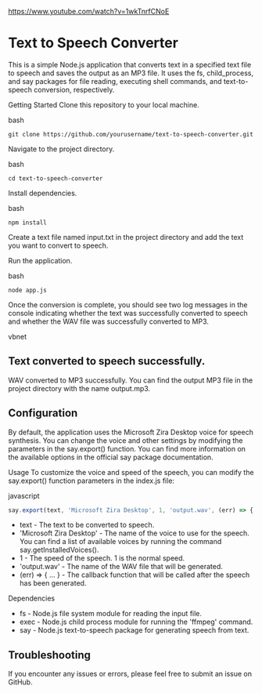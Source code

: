 https://www.youtube.com/watch?v=1wkTnrfCNoE

# Text to Speech Converter
This is a simple Node.js application that converts text in a specified text file to speech and saves the output as an MP3 file. It uses the fs, child_process, and say packages for file reading, executing shell commands, and text-to-speech conversion, respectively.

Getting Started
Clone this repository to your local machine.

bash
```
git clone https://github.com/yourusername/text-to-speech-converter.git
```
Navigate to the project directory.

bash
```
cd text-to-speech-converter
```
Install dependencies.

bash
```
npm install
```
Create a text file named input.txt in the project directory and add the text you want to convert to speech.

Run the application.

bash
```
node app.js
```
Once the conversion is complete, you should see two log messages in the console indicating whether the text was successfully converted to speech and whether the WAV file was successfully converted to MP3.

vbnet

## Text converted to speech successfully.
WAV converted to MP3 successfully.
You can find the output MP3 file in the project directory with the name output.mp3.

## Configuration
By default, the application uses the Microsoft Zira Desktop voice for speech synthesis. You can change the voice and other settings by modifying the parameters in the say.export() function. You can find more information on the available options in the official say package documentation.


Usage
To customize the voice and speed of the speech, you can modify the say.export() function parameters in the index.js file:

javascript
```js
say.export(text, 'Microsoft Zira Desktop', 1, 'output.wav', (err) => {
```

- text - The text to be converted to speech.
- 'Microsoft Zira Desktop' - The name of the voice to use for the speech. You can find a list of available voices by running the command say.getInstalledVoices().
- 1 - The speed of the speech. 1 is the normal speed.
- 'output.wav' - The name of the WAV file that will be generated.
- (err) => { ... } - The callback function that will be called after the speech has been generated.

Dependencies
- fs - Node.js file system module for reading the input file.
- exec - Node.js child process module for running the 'ffmpeg' command.
- say - Node.js text-to-speech package for generating speech from text.

## Troubleshooting
If you encounter any issues or errors, please feel free to submit an issue on GitHub.
